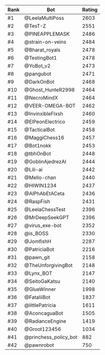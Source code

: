 Rank|Bot|Rating
---|---|---
#1|@LeelaMultiPoss|2603
#2|@TesT-Z|2551
#3|@PINEAPPLEMASK|2486
#4|@strain-on-veins|2484
#5|@Bharat_royals|2478
#6|@TestingBot1|2478
#7|@YoBot_v2|2473
#8|@pangubot|2471
#9|@DarkOnBot|2468
#10|@Ghost_HunteR2998|2464
#11|@NecroMindX|2464
#12|@VEER-OMEGA-BOT|2462
#13|@InvinxibleFlxsh|2460
#14|@ElPeonElectrico|2459
#15|@TacticalBot|2458
#16|@MaggiChess16|2457
#17|@Bot1nokk|2453
#18|@tbhOnBot|2448
#19|@GoblinAjedrezAI|2444
#20|@Lili-ai|2442
#21|@Mello-chan|2440
#22|@HIWIN1234|2437
#23|@AlPhAbEtACeta|2436
#24|@RaspFish|2431
#25|@LeelaChessTest|2396
#26|@MrDeepSeekGPT|2396
#27|@virus_exe-bot|2352
#28|@is_BOSS|2330
#29|@JomfishH|2287
#30|@PatriciaBot|2216
#31|@pawn_git|2158
#32|@TheUnforgivingBot|2148
#33|@Lynx_BOT|2147
#34|@SeitoGaKatsu|2140
#35|@GlueWinner|1998
#36|@FataliiBot|1837
#37|@littlePatricia|1611
#38|@AconcaguaBot|1505
#39|@RadianceEngine|1419
#40|@Groot123456|1034
#41|@princhess_policy_bot|882
#42|@pawnrobot|750
